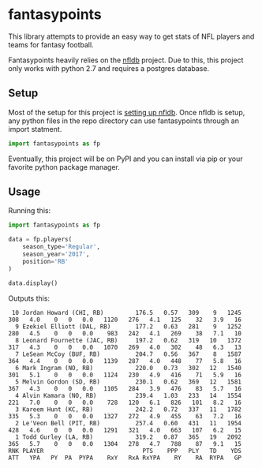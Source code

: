 # fantasypoints

This library attempts to provide an easy way to get stats of NFL players and teams for fantasy football.

Fantasypoints heavily relies on the [nfldb](https://github.com/BurntSushi/nfldb) project. Due to this, this project only works with python 2.7 and requires a postgres database.

## Setup

Most of the setup for this project is [setting up nfldb](https://github.com/BurntSushi/nfldb#installation-and-dependencies). Once nfldb is setup, any python files in the repo directory can use fantasypoints through an import statment.

```python
import fantasypoints as fp
```

Eventually, this project will be on PyPI and you can install via pip or your favorite python package manager.


## Usage

Running this:

```python
import fantasypoints as fp

data = fp.players(
    season_type='Regular',
    season_year='2017',
    position='RB'
)

data.display()
```

Outputs this:

```
 10 Jordan Howard (CHI, RB)         176.5   0.57   309    9   1245   308   4.0    0   0   0.0   1120   276   4.1   125    32   3.9   16
  9 Ezekiel Elliott (DAL, RB)       177.2   0.63   281    9   1252   280   4.5    0   0   0.0    983   242   4.1   269    38   7.1   10
  8 Leonard Fournette (JAC, RB)     197.2   0.62   319   10   1372   317   4.3    0   0   0.0   1070   269   4.0   302    48   6.3   13
  7 LeSean McCoy (BUF, RB)          204.7   0.56   367    8   1587   364   4.4    0   0   0.0   1139   287   4.0   448    77   5.8   16
  6 Mark Ingram (NO, RB)            220.0   0.73   302   12   1540   301   5.1    0   0   0.0   1124   230   4.9   416    71   5.9   16
  5 Melvin Gordon (SD, RB)          230.1   0.62   369   12   1581   367   4.3    0   0   0.0   1105   284   3.9   476    83   5.7   16
  4 Alvin Kamara (NO, RB)           239.4   1.03   233   14   1554   221   7.0    0   0   0.0    728   120   6.1   826   101   8.2   16
  3 Kareem Hunt (KC, RB)            242.2   0.72   337   11   1782   335   5.3    0   0   0.0   1327   272   4.9   455    63   7.2   16
  2 Le'Veon Bell (PIT, RB)          257.4   0.60   431   11   1954   428   4.6    0   0   0.0   1291   321   4.0   663   107   6.2   15
  1 Todd Gurley (LA, RB)            319.2   0.87   365   19   2092   365   5.7    0   0   0.0   1304   278   4.7   788    87   9.1   15
RNK PLAYER                            PTS    PPP   PLY   TD    YDS   ATT   YPA   PY  PA  PYPA    RxY   RxA RxYPA    RY    RA  RYPA   GP  
```
